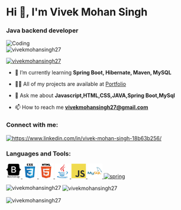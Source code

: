 <h1 align="left">Hi 👋, I'm Vivek Mohan Singh</h1>
<h3 align="left">Java backend developer</h3>
<img align="left" alt="Coding" width="400" src="https://www.developeronrent.com/blogs/wp-content/uploads/2017/07/life-of-software-developer-1024x538.jpg">

<p align="left"> <img src="https://komarev.com/ghpvc/?username=vivekmohansingh27&label=Profile%20views&color=0e75b6&style=flat" alt="vivekmohansingh27" /> </p>

<p align="left"> <a href="https://github.com/ryo-ma/github-profile-trophy"><img src="https://github-profile-trophy.vercel.app/?username=vivekmohansingh27" alt="vivekmohansingh27" /></a> </p>

- 🌱 I’m currently learning **Spring Boot, Hibernate, Maven, MySQL**

- 👨‍💻 All of my projects are available at [Portfolio](Portfolio)

- 💬 Ask me about **Javascript,HTML,CSS,JAVA,Spring Boot,MySql**

- 📫 How to reach me **vivekmohansingh27@gmail.com**

<h3 align="left">Connect with me:</h3>
<p align="left">
<a href="https://linkedin.com/in/https://www.linkedin.com/in/vivek-mohan-singh-18b63b256/" target="blank"><img align="center" src="https://raw.githubusercontent.com/rahuldkjain/github-profile-readme-generator/master/src/images/icons/Social/linked-in-alt.svg" alt="https://www.linkedin.com/in/vivek-mohan-singh-18b63b256/" height="30" width="40" /></a>
</p>

<h3 align="left">Languages and Tools:</h3>
<p align="left"> <a href="https://getbootstrap.com" target="_blank" rel="noreferrer"> <img src="https://raw.githubusercontent.com/devicons/devicon/master/icons/bootstrap/bootstrap-plain-wordmark.svg" alt="bootstrap" width="40" height="40"/> </a> <a href="https://www.w3schools.com/css/" target="_blank" rel="noreferrer"> <img src="https://raw.githubusercontent.com/devicons/devicon/master/icons/css3/css3-original-wordmark.svg" alt="css3" width="40" height="40"/> </a> <a href="https://www.w3.org/html/" target="_blank" rel="noreferrer"> <img src="https://raw.githubusercontent.com/devicons/devicon/master/icons/html5/html5-original-wordmark.svg" alt="html5" width="40" height="40"/> </a> <a href="https://www.java.com" target="_blank" rel="noreferrer"> <img src="https://raw.githubusercontent.com/devicons/devicon/master/icons/java/java-original.svg" alt="java" width="40" height="40"/> </a> <a href="https://developer.mozilla.org/en-US/docs/Web/JavaScript" target="_blank" rel="noreferrer"> <img src="https://raw.githubusercontent.com/devicons/devicon/master/icons/javascript/javascript-original.svg" alt="javascript" width="40" height="40"/> </a> <a href="https://www.mysql.com/" target="_blank" rel="noreferrer"> <img src="https://raw.githubusercontent.com/devicons/devicon/master/icons/mysql/mysql-original-wordmark.svg" alt="mysql" width="40" height="40"/> </a> <a href="https://spring.io/" target="_blank" rel="noreferrer"> <img src="https://www.vectorlogo.zone/logos/springio/springio-icon.svg" alt="spring" width="40" height="40"/> </a> </p>

<p><img align="left" src="https://github-readme-stats.vercel.app/api/top-langs?username=vivekmohansingh27&show_icons=true&locale=en&layout=compact" alt="vivekmohansingh27" /></p>

<p>&nbsp;<img align="center" src="https://github-readme-stats.vercel.app/api?username=vivekmohansingh27&show_icons=true&locale=en" alt="vivekmohansingh27" /></p>
<p><img align="center" src="https://github-readme-streak-stats.herokuapp.com/?user=vivekmohansingh27&" alt="vivekmohansingh27" /></p>
